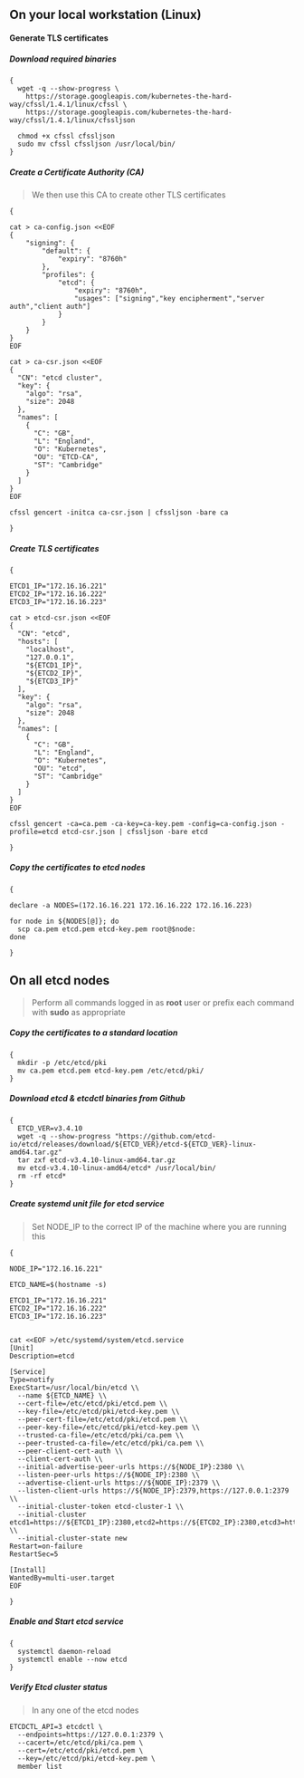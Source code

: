 
## On your local workstation (Linux)

#### Generate TLS certificates
##### Download required binaries
```
{
  wget -q --show-progress \
    https://storage.googleapis.com/kubernetes-the-hard-way/cfssl/1.4.1/linux/cfssl \
    https://storage.googleapis.com/kubernetes-the-hard-way/cfssl/1.4.1/linux/cfssljson
  
  chmod +x cfssl cfssljson
  sudo mv cfssl cfssljson /usr/local/bin/
}
```
##### Create a Certificate Authority (CA)
> We then use this CA to create other TLS certificates
```
{

cat > ca-config.json <<EOF
{
    "signing": {
        "default": {
            "expiry": "8760h"
        },
        "profiles": {
            "etcd": {
                "expiry": "8760h",
                "usages": ["signing","key encipherment","server auth","client auth"]
            }
        }
    }
}
EOF

cat > ca-csr.json <<EOF
{
  "CN": "etcd cluster",
  "key": {
    "algo": "rsa",
    "size": 2048
  },
  "names": [
    {
      "C": "GB",
      "L": "England",
      "O": "Kubernetes",
      "OU": "ETCD-CA",
      "ST": "Cambridge"
    }
  ]
}
EOF

cfssl gencert -initca ca-csr.json | cfssljson -bare ca

}
```
##### Create TLS certificates
```
{

ETCD1_IP="172.16.16.221"
ETCD2_IP="172.16.16.222"
ETCD3_IP="172.16.16.223"

cat > etcd-csr.json <<EOF
{
  "CN": "etcd",
  "hosts": [
    "localhost",
    "127.0.0.1",
    "${ETCD1_IP}",
    "${ETCD2_IP}",
    "${ETCD3_IP}"
  ],
  "key": {
    "algo": "rsa",
    "size": 2048
  },
  "names": [
    {
      "C": "GB",
      "L": "England",
      "O": "Kubernetes",
      "OU": "etcd",
      "ST": "Cambridge"
    }
  ]
}
EOF

cfssl gencert -ca=ca.pem -ca-key=ca-key.pem -config=ca-config.json -profile=etcd etcd-csr.json | cfssljson -bare etcd

}
```
##### Copy the certificates to etcd nodes
```
{

declare -a NODES=(172.16.16.221 172.16.16.222 172.16.16.223)

for node in ${NODES[@]}; do
  scp ca.pem etcd.pem etcd-key.pem root@$node: 
done

}
```

## On all etcd nodes

> Perform all commands logged in as **root** user or prefix each command with **sudo** as appropriate

##### Copy the certificates to a standard location
```
{
  mkdir -p /etc/etcd/pki
  mv ca.pem etcd.pem etcd-key.pem /etc/etcd/pki/ 
}
```

##### Download etcd & etcdctl binaries from Github
```
{
  ETCD_VER=v3.4.10
  wget -q --show-progress "https://github.com/etcd-io/etcd/releases/download/${ETCD_VER}/etcd-${ETCD_VER}-linux-amd64.tar.gz"
  tar zxf etcd-v3.4.10-linux-amd64.tar.gz
  mv etcd-v3.4.10-linux-amd64/etcd* /usr/local/bin/
  rm -rf etcd*
}
```

##### Create systemd unit file for etcd service
> Set NODE_IP to the correct IP of the machine where you are running this
```
{

NODE_IP="172.16.16.221"

ETCD_NAME=$(hostname -s)

ETCD1_IP="172.16.16.221"
ETCD2_IP="172.16.16.222"
ETCD3_IP="172.16.16.223"


cat <<EOF >/etc/systemd/system/etcd.service
[Unit]
Description=etcd

[Service]
Type=notify
ExecStart=/usr/local/bin/etcd \\
  --name ${ETCD_NAME} \\
  --cert-file=/etc/etcd/pki/etcd.pem \\
  --key-file=/etc/etcd/pki/etcd-key.pem \\
  --peer-cert-file=/etc/etcd/pki/etcd.pem \\
  --peer-key-file=/etc/etcd/pki/etcd-key.pem \\
  --trusted-ca-file=/etc/etcd/pki/ca.pem \\
  --peer-trusted-ca-file=/etc/etcd/pki/ca.pem \\
  --peer-client-cert-auth \\
  --client-cert-auth \\
  --initial-advertise-peer-urls https://${NODE_IP}:2380 \\
  --listen-peer-urls https://${NODE_IP}:2380 \\
  --advertise-client-urls https://${NODE_IP}:2379 \\
  --listen-client-urls https://${NODE_IP}:2379,https://127.0.0.1:2379 \\
  --initial-cluster-token etcd-cluster-1 \\
  --initial-cluster etcd1=https://${ETCD1_IP}:2380,etcd2=https://${ETCD2_IP}:2380,etcd3=https://${ETCD3_IP}:2380 \\
  --initial-cluster-state new
Restart=on-failure
RestartSec=5

[Install]
WantedBy=multi-user.target
EOF

}
```

##### Enable and Start etcd service
```
{
  systemctl daemon-reload
  systemctl enable --now etcd
}
```

##### Verify Etcd cluster status
> In any one of the etcd nodes
```
ETCDCTL_API=3 etcdctl \
  --endpoints=https://127.0.0.1:2379 \
  --cacert=/etc/etcd/pki/ca.pem \
  --cert=/etc/etcd/pki/etcd.pem \
  --key=/etc/etcd/pki/etcd-key.pem \
  member list
```
